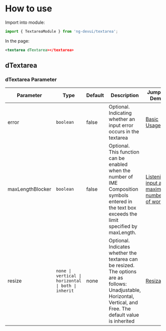 # How to use

Import into module:

```ts
import { TextareaModule } from 'ng-devui/textarea';
```

In the page:

```xml
<textarea dTextarea></textarea>
```

## dTextarea

### dTextarea Parameter

| Parameter        | Type                                                | Default | Description                                                                                                                                                       | Jump to Demo                                                | Global Config |
| ---------------- | --------------------------------------------------- | ------- | ----------------------------------------------------------------------------------------------------------------------------------------------------------------- | ----------------------------------------------------------- | ------------- |
| error            | `boolean`                                           | false   | Optional. Indicating whether an input error occurs in the textarea                                                                                                | [Basic Usage](demo#basic-usage)                             |
| maxLengthBlocker | `boolean`                                           | false   | Optional. This function can be enabled when the number of IME Composition symbols entered in the text box exceeds the limit specified by maxLength.               | [Listening input and maximum number of words](demo#count) |
| resize           | `none \| vertical \| horizontal \| both \| inherit` | none    | Optional. Indicates whether the textarea can be resized. The options are as follows: Unadjustable, Horizontal, Vertical, and Free. The default value is inherited | [Resizable](demo#resize)                                    |
